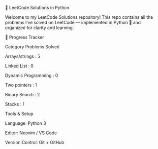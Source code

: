 🧠 LeetCode Solutions in Python

Welcome to my LeetCode Solutions repository!
This repo contains all the problems I’ve solved on LeetCode
 — implemented in Python 🐍 and organized for clarity and learning.


🏁 Progress Tracker

Category	Problems Solved

Arrays/strings :	5

Linked List :	0

Dynamic Programming :	0

Two pointers : 1

Binary Search : 2

Stacks : 1

Tools & Setup

Language: Python 3

Editor: Neovim / VS Code

Version Control: Git + GitHub
